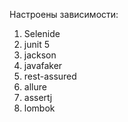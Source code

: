 Настроены зависимости:
1. Selenide
2. junit 5
3. jackson
4. javafaker
5. rest-assured
6. allure
7. assertj
8. lombok